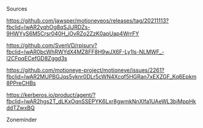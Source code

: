 Sources

https://github.com/jawsper/motioneyeos/releases/tag/20211113?fbclid=IwAR2yqhOg8qSJiJRDZs-9HWYyS6M5Crsr040H_iOvRZo2ZzK0apUap4WrrFY

https://github.com/SvenVD/rpisurv?fbclid=IwAR0bcWhRWYdX4MZ8FF8H9wJX6F-Ly1ls-NLMWF_-l2CFpqECefGD8Zggd3s

https://github.com/motioneye-project/motioneye/issues/2261?fbclid=IwAR2MUPBGJqs5yknr0DLr5cWN4Xcqf5HGRan7xEXZGF_Kq6Epkm8PPreCHBs

https://kerberos.io/product/agent/?fbclid=IwAR2hgs2T_dLKxOqnSSEPYK6Lxr8gwmkNnXlfa1UAeWL3bjMppHkddTZwxBQ

Zoneminder

